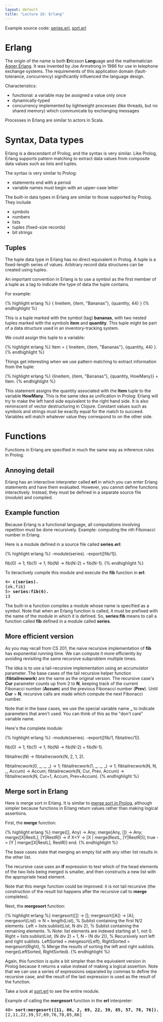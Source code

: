 ```yaml
---
layout: default
title: "Lecture 16: Erlang"
---
```


Example source code: [series.erl](series.erl), [sort.erl](sort.erl)

Erlang
======

The origin of the name is both **Er**icsson **Lang**uage and the mathematician [Agner Erlang](http://en.wikipedia.org/wiki/Agner_Krarup_Erlang). It was invented by Joe Armstrong in 1986 for use in telephone exchange systems. The requirements of this application domain (fault-tolerance, concurrency) significantly influenced the language design.

Characteristics:

-   functional: a variable may be assigned a value only once
-   dynamically-typed
-   concurrency implemented by lightweight processes (like threads, but no shared memory) which communicate by exchanging messages

Processes in Erlang are similar to actors in Scala.

Syntax, Data types
==================

Erlang is a descendant of Prolog, and the syntax is very similar. Like Prolog, Erlang supports pattern matching to extract data values from composite data values such as lists and tuples.

The syntax is very similar to Prolog:

-   statements end with a period
-   variable names must begin with an upper-case letter

The built-in data types in Erlang are similar to those supported by Prolog. They include

-   symbols
-   numbers
-   lists
-   tuples (fixed-size records)
-   bit strings

Tuples
------

The tuple data type in Erlang has no direct equivalent in Prolog. A tuple is a fixed-length series of values. Arbitrary record data structures can be created using tuples.

An important convention in Erlang is to use a symbol as the first member of a tuple as a tag to indicate the type of data the tuple contains.

For example:

{% highlight erlang %}
{ lineitem, {item, "Bananas"}, {quantity, 44} }
{% endhighlight %}

This is a tuple marked with the symbol (tag) **bananas**, with two nested tuples marked with the symbols **item** and **quantity**. This tuple might be part of a data structure used in an inventory-tracking system.

We could assign this tuple to a variable:

{% highlight erlang %}
Item = { lineitem, {item, "Bananas"}, {quantity, 44} }.
{% endhighlight %}

Things get interesting when we use pattern matching to extract information from the tuple:

{% highlight erlang %}
{lineitem, {item, "Bananas"}, {quantity, HowMany}} = Item.
{% endhighlight %}

This statement assigns the quantity associated with the **Item** tuple to the variable **HowMany**. This is the same idea as unification in Prolog: Erlang will try to make the left hand side equivalent to the right hand side.  It is also reminscent of vector destructuring in Clojure.  Constant values such as symbols and strings must be exactly equal for the match to succeed. Variables will match whatever value they correspond to on the other side.

Functions
=========

Functions in Erlang are specified in much the same way as inference rules in Prolog.

Annoying detail
---------------

Erlang has an interactive interpreter called **erl** in which you can enter Erlang statements and have them evaluated. However, you cannot define functions interactively. Instead, they must be defined in a separate source file (*module*) and compiled.

Example function
----------------

Because Erlang is a functional language, all computations involving repetition must be done recursively. Example: computing the nth Fibonacci number in Erlang.

Here is a module defined in a source file called **series.erl**:

{% highlight erlang %}
-module(series).
-export([fib/1]).

fib(0) -> 1;
fib(1) -> 1;
fib(N) -> fib(N-2) + fib(N-1).
{% endhighlight %}

To iteractively compile this module and execute the **fib** function in **erl**:

<pre>
4> <b>c(series).</b>
{ok,fib}
5> <b>series:fib(6).</b>
13
</pre>

The built-in **c** function compiles a module whose name is specified as a symbol. Note that when an Erlang function is called, it must be prefixed with the name of the module in which it is defined. So, **series:fib** means to call a function called **fib** defined in a module called **series**.

More efficient version
----------------------

As you may recall from CS 201, the naive recursive implementation of **fib** has exponential running time. We can compute it more efficiently by avoiding revisiting the same recursive subproblem multiple times.

The idea is to use a tail-recursive implementation using an accumulator parameter. The base cases of the tail recursive helper function (**fibtailrecwork**) are the same as the original version. The recursive case's **Cur** parameter counts up from 2 to **N**, keeping track of the current Fibonacci number (**Accum**) and the previous Fibonacci number (**Prev**). Until **Cur** = **N**, recursive calls are made which compute the next Fibonacci number.

Note that in the base cases, we use the special variable name **\_** to indicate parameters that aren't used. You can think of this as the "don't care" variable name.

Here's the complete module:

{% highlight erlang %}
-module(series).
-export([fib/1, fibtailrec/1]).

fib(0) -> 1;
fib(1) -> 1;
fib(N) -> fib(N-2) + fib(N-1).

fibtailrec(N) -> fibtailrecwork(N, 2, 1, 2).

fibtailrecwork(0, _, _, _) -> 1;
fibtailrecwork(1, _, _, _) -> 1;
fibtailrecwork(N, N, _, Accum) -> Accum;
fibtailrecwork(N, Cur, Prev, Accum) -> fibtailrecwork(N, Cur+1, Accum, Prev+Accum).
{% endhighlight %}

Merge sort in Erlang
--------------------

Here is merge sort in Erlang. It is similar to [merge sort in Prolog](lecture15.html), although simpler because functions in Erlang return values rather than making logical assertions.

First, the **merge** function:

{% highlight erlang %}
merge([], Any) -> Any;
merge(Any, []) -> Any;
merge([X|RestL], [Y|RestR]) ->
  if
    X<Y  -> [X | merge(RestL, [Y|RestR])];
    true -> [Y | merge([X|RestL], RestR)]
  end.
{% endhighlight %}

The base cases state that merging an empty list with any other list results in the other list.

The recursive case uses an **if** expression to test which of the head elements of the two lists being merged is smaller, and then constructs a new list with the appropriate head element.

Note that this merge function could be improved: it is not tail recursive (the construction of the result list happens after the recursive call to **merge** completes).

Next, the **mergesort** function:

{% highlight erlang %}
mergesort([]) -> [];
mergesort([A]) -> [A];
mergesort(List) ->
  N = length(List),
  % Sublist containing the first N/2 elements.
  Left = lists:sublist(List, N div 2),
  % Sublist containing the remaining elements.
  % Note: list elements are indexed starting at 1, not 0.
  Right = lists:sublist(List, (N div 2) + 1, N - (N div 2)),
  % Recursively sort left and right sublists.
  LeftSorted = mergesort(Left),
  RightSorted = mergesort(Right),
  % Merge the results of sorting the left and right sublists.
  merge(LeftSorted, RightSorted).
{% endhighlight %}

Again, this function is quite a bit simpler than the equivalent version in Prolog because it returns a value instead of making a logical assertion. Note that we can use a series of expressions separated by commas to define the recursive case, and the result of the last expression is used as the result of the function.

Take a look at [sort.erl](sort.erl) to see the entire module.

Example of calling the **mergesort** function in the **erl** interpreter:

<pre>
40> <b>sort:mergesort([11, 86, 2, 69, 22, 39, 85, 57, 78, 76]).</b>
[2,11,22,39,57,69,76,78,85,86]
</pre>
